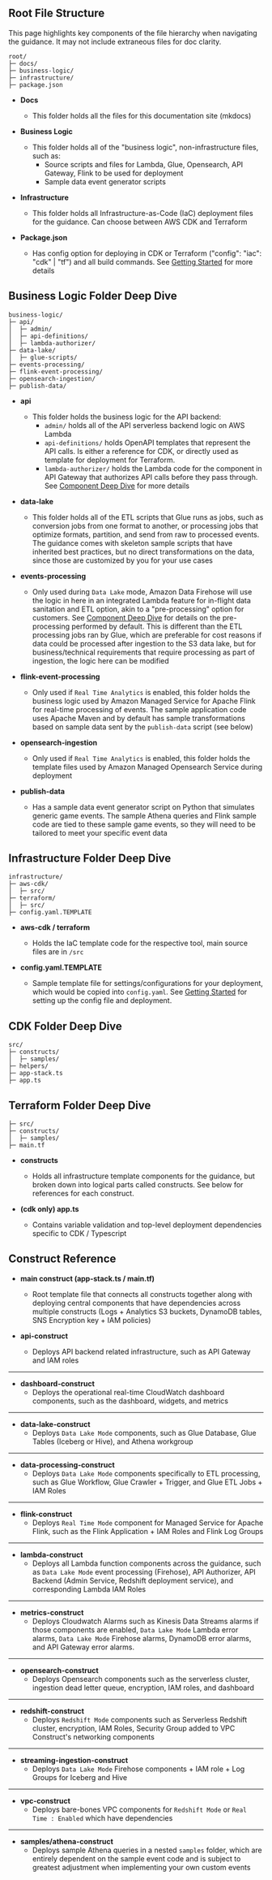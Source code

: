 ## Root File Structure

This page highlights key components of the file hierarchy when navigating the guidance. It may not include extraneous files for doc clarity.

```
root/
├─ docs/
├─ business-logic/
├─ infrastructure/
├─ package.json
```

- **Docs**
    - This folder holds all the files for this documentation site (mkdocs)

- **Business Logic**
    - This folder holds all of the "business logic", non-infrastructure files, such as:
        - Source scripts and files for Lambda, Glue, Opensearch, API Gateway, Flink to be used for deployment
        - Sample data event generator scripts

- **Infrastructure**
    - This folder holds all Infrastructure-as-Code (IaC) deployment files for the guidance. Can choose between AWS CDK and Terraform

- **Package.json**
    - Has config option for deploying in CDK or Terraform ("config": "iac": "cdk" | "tf") and all build commands. See [Getting Started](./getting-started.md) for more details

## Business Logic Folder Deep Dive

```
business-logic/
├─ api/
│  ├─ admin/
│  ├─ api-definitions/
│  ├─ lambda-authorizer/
├─ data-lake/
│  ├─ glue-scripts/
├─ events-processing/
├─ flink-event-processing/
├─ opensearch-ingestion/
├─ publish-data/
```

- **api**
    - This folder holds the business logic for the API backend:
        - `admin/` holds all of the API serverless backend logic on AWS Lambda
        - `api-definitions/` holds OpenAPI templates that represent the API calls. Is either a reference for CDK, or directly used as template for deployment for Terraform.
        - `lambda-authorizer/` holds the Lambda code for the component in API Gateway that authorizes API calls before they pass through. See [Component Deep Dive](../component-deep-dive.md) for more details

- **data-lake**
    - This folder holds all of the ETL scripts that Glue runs as jobs, such as conversion jobs from one format to another, or processing jobs that optimize formats, partition, and send from raw to processed events. The guidance comes with skeleton sample scripts that have inherited best practices, but no direct transformations on the data, since those are customized by you for your use cases

- **events-processing**
    - Only used during `Data Lake` mode, Amazon Data Firehose will use the logic in here in an integrated Lambda feature for in-flight data sanitation and ETL option, akin to a "pre-processing" option for customers. See [Component Deep Dive](../component-deep-dive.md) for details on the pre-processing performed by default. This is different than the ETL processing jobs ran by Glue, which are preferable for cost reasons if data could be processed after ingestion to the S3 data lake, but for business/technical requirements that require processing as part of ingestion, the logic here can be modified

- **flink-event-processing**
    - Only used if `Real Time Analytics` is enabled, this folder holds the business logic used by Amazon Managed Service for Apache Flink for real-time processing of events. The sample application code uses Apache Maven and by default has sample transformations based on sample data sent by the `publish-data` script (see below)

- **opensearch-ingestion**
    - Only used if `Real Time Analytics` is enabled, this folder holds the template files used by Amazon Managed Opensearch Service during deployment

- **publish-data**
    - Has a sample data event generator script on Python that simulates generic game events. The sample Athena queries and Flink sample code are tied to these sample game events, so they will need to be tailored to meet your specific event data

## Infrastructure Folder Deep Dive

```
infrastructure/
├─ aws-cdk/
│  ├─ src/
├─ terraform/
│  ├─ src/
├─ config.yaml.TEMPLATE
```

- **aws-cdk / terraform**
    - Holds the IaC template code for the respective tool, main source files are in `/src`

- **config.yaml.TEMPLATE**
    - Sample template file for settings/configurations for your deployment, which would be copied into `config.yaml`. See [Getting Started](../getting-started.md) for setting up the config file and deployment.


## CDK Folder Deep Dive

```
src/
├─ constructs/
│  ├─ samples/
├─ helpers/
├─ app-stack.ts
├─ app.ts
```

## Terraform Folder Deep Dive

```
├─ src/
├─ constructs/
│  ├─ samples/
├─ main.tf
```

- **constructs**
    - Holds all infrastructure template components for the guidance, but broken down into logical parts called constructs. See below for references for each construct.

- **(cdk only) app.ts**
    - Contains variable validation and top-level deployment dependencies specific to CDK / Typescript

## Construct Reference

- **main construct (app-stack.ts / main.tf)**
    - Root template file that connects all constructs together along with deploying central components that have dependencies across multiple constructs (Logs + Analytics S3 buckets, DynamoDB tables, SNS Encryption key + IAM policies)

- **api-construct**
    - Deploys API backend related infrastructure, such as API Gateway and IAM roles

---

- **dashboard-construct**
    - Deploys the operational real-time CloudWatch dashboard components, such as the dashboard, widgets, and metrics

---

- **data-lake-construct**
    - Deploys `Data Lake Mode` components, such as Glue Database, Glue Tables (Iceberg or Hive), and Athena workgroup

---

- **data-processing-construct**
    - Deploys `Data Lake Mode` components specifically to ETL processing, such as Glue Workflow, Glue Crawler + Trigger, and Glue ETL Jobs + IAM Roles

---

- **flink-construct**
    - Deploys `Real Time Mode` component for Managed Service for Apache Flink, such as the Flink Application + IAM Roles and Flink Log Groups

---

- **lambda-construct**
    - Deploys all Lambda function components across the guidance, such as `Data Lake Mode` event processing (Firehose), API Authorizer, API Backend (Admin Service, Redshift deployment service), and corresponding Lambda IAM Roles

---

- **metrics-construct**
    - Deploys Cloudwatch Alarms such as Kinesis Data Streams alarms if those components are enabled, `Data Lake Mode` Lambda error alarms, `Data Lake Mode` Firehose alarms, DynamoDB error alarms, and API Gateway error alarms.

---

- **opensearch-construct**
    - Deploys Opensearch components such as the serverless cluster, ingestion dead letter queue, encryption, IAM roles, and dashboard 

---

- **redshift-construct**
    - Deploys `Redshift Mode` components such as Serverless Redshift cluster, encryption, IAM Roles, Security Group added to VPC Construct's networking components

---

- **streaming-ingestion-construct**
    - Deploys `Data Lake Mode` Firehose components + IAM role + Log Groups for Iceberg and Hive

---

- **vpc-construct**
    - Deploys bare-bones VPC components for `Redshift Mode` or `Real Time : Enabled` which have dependencies

---

- **samples/athena-construct**
    - Deploys sample Athena queries in a nested `samples` folder, which are entirely dependent on the sample event code and is subject to greatest adjustment when implementing your own custom events